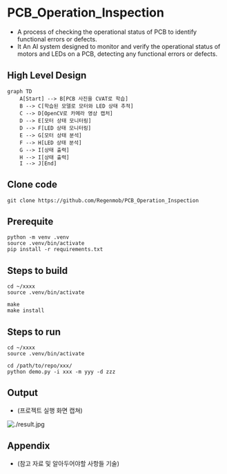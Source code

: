 # PCB_Operation_Inspection 

* A process of checking the operational status of PCB to identify functional errors or defects.
* It An AI system designed to monitor and verify the operational status of motors and LEDs on a PCB, detecting any functional errors or defects.

## High Level Design

```mermaid
graph TD
    A[Start] --> B[PCB 사진을 CVAT로 학습]
    B --> C[학습된 모델로 모터와 LED 상태 추적]
    C --> D[OpenCV로 카메라 영상 캡처]
    D --> E[모터 상태 모니터링]
    D --> F[LED 상태 모니터링]
    E --> G[모터 상태 분석]
    F --> H[LED 상태 분석]
    G --> I[상태 출력]
    H --> I[상태 출력]
    I --> J[End]
```

## Clone code

```shell
git clone https://github.com/Regenmob/PCB_Operation_Inspection
```

## Prerequite

```shell
python -m venv .venv
source .venv/bin/activate
pip install -r requirements.txt
```

## Steps to build

```shell
cd ~/xxxx
source .venv/bin/activate

make
make install
```

## Steps to run

```shell
cd ~/xxxx
source .venv/bin/activate

cd /path/to/repo/xxx/
python demo.py -i xxx -m yyy -d zzz
```

## Output

* (프로젝트 실행 화면 캡쳐)

![./result.jpg](./result.jpg)

## Appendix

* (참고 자료 및 알아두어야할 사항들 기술)
